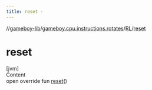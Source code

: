 ```yaml
---
title: reset -
---
```

//[gameboy-lib](../../index.md)/[gameboy.cpu.instructions.rotates](../index.md)/[RL](index.md)/[reset](reset.md)



# reset  
[jvm]  
Content  
open override fun [reset](reset.md)()  



